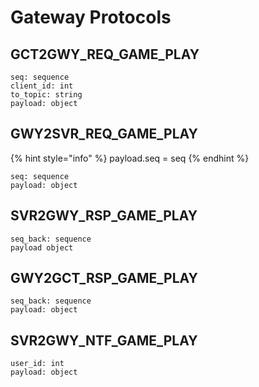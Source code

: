 # Gateway Protocols

## GCT2GWY\_REQ\_GAME\_PLAY

```text
seq: sequence
client_id: int
to_topic: string
payload: object
```

## GWY2SVR\_REQ\_GAME\_PLAY

{% hint style="info" %}
payload.seq = seq
{% endhint %}

```text
seq: sequence
payload: object
```

## SVR2GWY\_RSP\_GAME\_PLAY

```text
seq_back: sequence
payload object
```

## GWY2GCT\_RSP\_GAME\_PLAY

```text
seq_back: sequence
payload: object
```

## SVR2GWY\_NTF\_GAME\_PLAY

```text
user_id: int
payload: object
```

